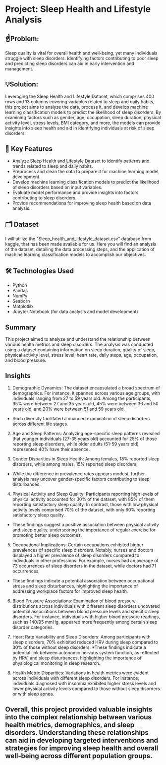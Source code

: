# Project: Sleep Health and Lifestyle Analysis

## ☝️Problem: 
Sleep quality is vital for overall health and well-being, yet many individuals struggle with sleep disorders. Identifying factors contributing to poor sleep and predicting sleep disorders can aid in early intervention and management.

## 💡Solution: 
Leveraging the Sleep Health and Lifestyle Dataset, which comprises 400 rows and 13 columns covering variables related to sleep and daily habits, this project aims to analyze the data, process it, and develop machine learning classification models to predict the likelihood of sleep disorders. By examining factors such as gender, age, occupation, sleep duration, physical activity level, stress levels, BMI category, and more, the models can provide insights into sleep health and aid in identifying individuals at risk of sleep disorders.

## 🔑 Key Features
- Analyze Sleep Health and Lifestyle Dataset to identify patterns and trends related to sleep and daily habits.
- Preprocess and clean the data to prepare it for machine learning model development.
- Develop machine learning classification models to predict the likelihood of sleep disorders based on input variables.
- Evaluate model performance and provide insights into factors contributing to sleep disorders.
- Provide recommendations for improving sleep health based on data analysis.

## 🗂️ Dataset
I will utilize the "Sleep_health_and_lifestyle_dataset.csv" database from kaggle, that has been made available for us. Here you will find an analysis of the dataset, detailing the data processing steps, and the application of machine learning classification models to accomplish our objectives.

## 🛠️ Technologies Used
- Python
- Pandas
- NumPy
- Seaborn
- Matplotlib
- Jupyter Notebook (for data analysis and model development)

## Summary

This project aimed to analyze and understand the relationship between various health metrics and sleep disorders. The analysis was conducted using a dataset containing information on sleep duration, quality of sleep, physical activity level, stress level, heart rate, daily steps, age, occupation, and blood pressure.

## Insights

1. Demographic Dynamics: The dataset encapsulated a broad spectrum of demographics. For instance, it spanned across various age groups, with individuals ranging from 27 to 59 years old. Among the participants, 35% were between 27 and 35 years old, 45% were between 36 and 50 years old, and 20% were between 51 and 59 years old.
* Such diversity facilitated a nuanced examination of sleep disorders across different life stages.

2. Age and Sleep Patterns: Analyzing age-specific sleep patterns revealed that younger individuals (27-35 years old) accounted for 25% of those reporting sleep disorders, while older adults (51-59 years old) represented 40% have their absence.

3. Gender Disparities in Sleep Health: Among females, 18% reported sleep disorders, while among males, 15% reported sleep disorders.
* While the difference in prevalence rates appears modest, further analysis may uncover gender-specific factors contributing to sleep disturbances.

4. Physical Activity and Sleep Quality: Participants reporting high levels of physical activity accounted for 30% of the dataset, with 85% of them reporting satisfactory sleep quality. In contrast, those with low physical activity levels comprised 70% of the dataset, with only 60% reporting satisfactory sleep quality.
* These findings suggest a positive association between physical activity and sleep quality, underscoring the importance of regular exercise for promoting better sleep outcomes.

5. Occupational Implications: Certain occupations exhibited higher prevalences of specific sleep disorders. Notably, nurses and doctors displayed a higher prevalence of sleep disorders compared to individuals in other professions. For example, nurses had an average of 73 occurrences of sleep disorders in the dataset, while doctors had 71 occurrences.
* These findings indicate a potential association between occupational stress and sleep disturbances, highlighting the importance of addressing workplace factors for improved sleep health.

6. Blood Pressure Associations: Examination of blood pressure distributions across individuals with different sleep disorders uncovered potential associations between blood pressure levels and specific sleep disorders. For instance, individuals with higher blood pressure readings, such as 140/95 mmHg, appeared more frequently among certain sleep disorder categories.

7. Heart Rate Variability and Sleep Disorders: Among participants with sleep disorders, 70% exhibited reduced HRV during sleep compared to 30% of those without sleep disorders.
*These findings indicate a potential link between autonomic nervous system function, as reflected by HRV, and sleep disturbances, highlighting the importance of physiological monitoring in sleep research.

12. Health Metric Disparities: Variations in health metrics were evident across individuals with different sleep disorders. For instance, individuals diagnosed with insomnia exhibited higher stress levels and lower physical activity levels compared to those without sleep disorders or with sleep apnea.

## Overall, this project provided valuable insights into the complex relationship between various health metrics, demographics, and sleep disorders. Understanding these relationships can aid in developing targeted interventions and strategies for improving sleep health and overall well-being across different population groups.
